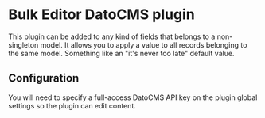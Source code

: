 # Bulk Editor DatoCMS plugin

This plugin can be added to any kind of fields that
belongs to a non-singleton model.
It allows you to apply a value to all records belonging to the same model.
Something like an "it's never too late" default value.

## Configuration

You will need to specify a full-access DatoCMS API key
on the plugin global settings so the plugin can edit content.
